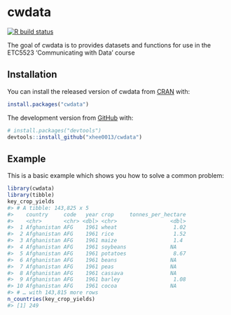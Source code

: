 
<!-- README.md is generated from README.Rmd. Please edit that file -->

# cwdata

<!-- badges: start -->

[![R build
status](https://github.com/xhee0013/cwdata/workflows/R-CMD-check/badge.svg)](https://github.com/xhee0013/cwdata/actions)
<!-- badges: end -->

The goal of cwdata is to provides datasets and functions for use in the
ETC5523 ‘Communicating with Data’ course

## Installation

You can install the released version of cwdata from
[CRAN](https://CRAN.R-project.org) with:

``` r
install.packages("cwdata")
```

The development version from [GitHub](https://github.com/) with:

``` r
# install.packages("devtools")
devtools::install_github("xhee0013/cwdata")
```

## Example

This is a basic example which shows you how to solve a common problem:

``` r
library(cwdata)
library(tibble)
key_crop_yields
#> # A tibble: 143,825 x 5
#>    country     code   year crop     tonnes_per_hectare
#>    <chr>       <chr> <dbl> <chr>                 <dbl>
#>  1 Afghanistan AFG    1961 wheat                  1.02
#>  2 Afghanistan AFG    1961 rice                   1.52
#>  3 Afghanistan AFG    1961 maize                  1.4 
#>  4 Afghanistan AFG    1961 soybeans              NA   
#>  5 Afghanistan AFG    1961 potatoes               8.67
#>  6 Afghanistan AFG    1961 beans                 NA   
#>  7 Afghanistan AFG    1961 peas                  NA   
#>  8 Afghanistan AFG    1961 cassava               NA   
#>  9 Afghanistan AFG    1961 barley                 1.08
#> 10 Afghanistan AFG    1961 cocoa                 NA   
#> # … with 143,815 more rows
n_countries(key_crop_yields)
#> [1] 249
```

